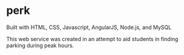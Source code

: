 # perk

Built with HTML, CSS, Javascript, AngularJS, Node.js, and MySQL

This web service was created in an attempt to aid students in finding parking during peak hours. 
